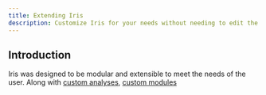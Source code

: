 ```yaml
---
title: Extending Iris
description: Customize Iris for your needs without needing to edit the source.
---
```


## Introduction
Iris was designed to be modular and extensible to meet the needs of the user.
Along with [custom analyses](../analysis/create-an-analysis.md), [custom modules](../)